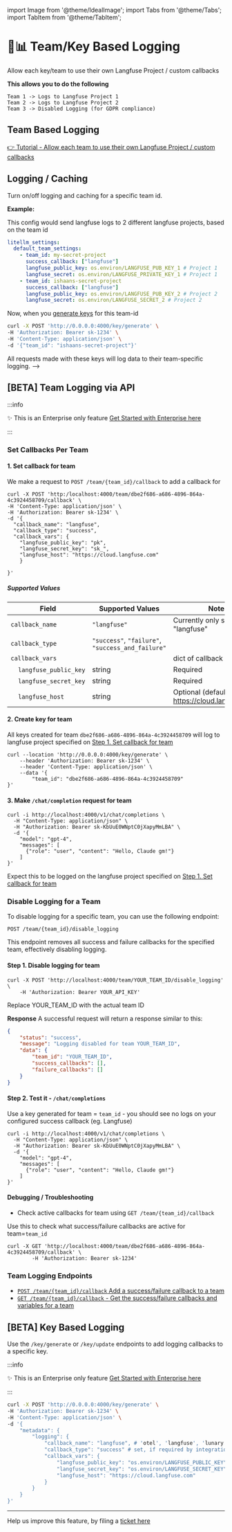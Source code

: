 import Image from '@theme/IdealImage';
import Tabs from '@theme/Tabs';
import TabItem from '@theme/TabItem';

# 👥📊 Team/Key Based Logging

Allow each key/team to use their own Langfuse Project / custom callbacks

**This allows you to do the following**
```
Team 1 -> Logs to Langfuse Project 1 
Team 2 -> Logs to Langfuse Project 2
Team 3 -> Disabled Logging (for GDPR compliance)

```

## Team Based Logging

[👉 Tutorial - Allow each team to use their own Langfuse Project / custom callbacks](team_logging.md)


## Logging / Caching

Turn on/off logging and caching for a specific team id. 

**Example:**

This config would send langfuse logs to 2 different langfuse projects, based on the team id 

```yaml
litellm_settings:
  default_team_settings: 
    - team_id: my-secret-project
      success_callback: ["langfuse"]
      langfuse_public_key: os.environ/LANGFUSE_PUB_KEY_1 # Project 1
      langfuse_secret: os.environ/LANGFUSE_PRIVATE_KEY_1 # Project 1
    - team_id: ishaans-secret-project
      success_callback: ["langfuse"]
      langfuse_public_key: os.environ/LANGFUSE_PUB_KEY_2 # Project 2
      langfuse_secret: os.environ/LANGFUSE_SECRET_2 # Project 2
```

Now, when you [generate keys](./virtual_keys.md) for this team-id 

```bash
curl -X POST 'http://0.0.0.0:4000/key/generate' \
-H 'Authorization: Bearer sk-1234' \
-H 'Content-Type: application/json' \
-d '{"team_id": "ishaans-secret-project"}'
```

All requests made with these keys will log data to their team-specific logging. -->

## [BETA] Team Logging via API 

:::info

✨ This is an Enterprise only feature [Get Started with Enterprise here](https://calendly.com/d/4mp-gd3-k5k/litellm-1-1-onboarding-chat)

:::


### Set Callbacks Per Team

#### 1. Set callback for team 

We make a request to `POST /team/{team_id}/callback` to add a callback for

```shell
curl -X POST 'http:/localhost:4000/team/dbe2f686-a686-4896-864a-4c3924458709/callback' \
-H 'Content-Type: application/json' \
-H 'Authorization: Bearer sk-1234' \
-d '{
  "callback_name": "langfuse",
  "callback_type": "success",
  "callback_vars": {
    "langfuse_public_key": "pk", 
    "langfuse_secret_key": "sk_", 
    "langfuse_host": "https://cloud.langfuse.com"
    }
  
}'
```

##### Supported Values

| Field | Supported Values | Notes |
|-------|------------------|-------|
| `callback_name` | `"langfuse"` | Currently only supports "langfuse" |
| `callback_type` | `"success"`, `"failure"`, `"success_and_failure"` | |
| `callback_vars` | | dict of callback settings |
| &nbsp;&nbsp;&nbsp;&nbsp;`langfuse_public_key` | string | Required |
| &nbsp;&nbsp;&nbsp;&nbsp;`langfuse_secret_key` | string | Required |
| &nbsp;&nbsp;&nbsp;&nbsp;`langfuse_host` | string | Optional (defaults to https://cloud.langfuse.com) |

#### 2. Create key for team

All keys created for team `dbe2f686-a686-4896-864a-4c3924458709` will log to langfuse project specified on [Step 1. Set callback for team](#1-set-callback-for-team)


```shell
curl --location 'http://0.0.0.0:4000/key/generate' \
    --header 'Authorization: Bearer sk-1234' \
    --header 'Content-Type: application/json' \
    --data '{
        "team_id": "dbe2f686-a686-4896-864a-4c3924458709"
}'
```


#### 3. Make `/chat/completion` request for team

```shell
curl -i http://localhost:4000/v1/chat/completions \
  -H "Content-Type: application/json" \
  -H "Authorization: Bearer sk-KbUuE0WNptC0jXapyMmLBA" \
  -d '{
    "model": "gpt-4",
    "messages": [
      {"role": "user", "content": "Hello, Claude gm!"}
    ]
}'
```

Expect this to be logged on the langfuse project specified on [Step 1. Set callback for team](#1-set-callback-for-team)


### Disable Logging for a Team

To disable logging for a specific team, you can use the following endpoint:

`POST /team/{team_id}/disable_logging`

This endpoint removes all success and failure callbacks for the specified team, effectively disabling logging.

#### Step 1. Disable logging for team

```shell
curl -X POST 'http://localhost:4000/team/YOUR_TEAM_ID/disable_logging' \
    -H 'Authorization: Bearer YOUR_API_KEY'
```
Replace YOUR_TEAM_ID with the actual team ID

**Response**
A successful request will return a response similar to this:
```json
{
    "status": "success",
    "message": "Logging disabled for team YOUR_TEAM_ID",
    "data": {
        "team_id": "YOUR_TEAM_ID",
        "success_callbacks": [],
        "failure_callbacks": []
    }
}
```

#### Step 2. Test it - `/chat/completions`

Use a key generated for team = `team_id` - you should see no logs on your configured success callback (eg. Langfuse)

```shell
curl -i http://localhost:4000/v1/chat/completions \
  -H "Content-Type: application/json" \
  -H "Authorization: Bearer sk-KbUuE0WNptC0jXapyMmLBA" \
  -d '{
    "model": "gpt-4",
    "messages": [
      {"role": "user", "content": "Hello, Claude gm!"}
    ]
}'
```

#### Debugging / Troubleshooting

- Check active callbacks for team using `GET /team/{team_id}/callback`

Use this to check what success/failure callbacks are active for team=`team_id`

```shell
curl -X GET 'http://localhost:4000/team/dbe2f686-a686-4896-864a-4c3924458709/callback' \
        -H 'Authorization: Bearer sk-1234'
```

### Team Logging Endpoints

- [`POST /team/{team_id}/callback` Add a success/failure callback to a team](https://litellm-api.up.railway.app/#/team%20management/add_team_callbacks_team__team_id__callback_post)
- [`GET /team/{team_id}/callback` - Get the success/failure callbacks and variables for a team](https://litellm-api.up.railway.app/#/team%20management/get_team_callbacks_team__team_id__callback_get)





## [BETA] Key Based Logging 

Use the `/key/generate` or `/key/update` endpoints to add logging callbacks to a specific key.

:::info

✨ This is an Enterprise only feature [Get Started with Enterprise here](https://calendly.com/d/4mp-gd3-k5k/litellm-1-1-onboarding-chat)

:::

```bash
curl -X POST 'http://0.0.0.0:4000/key/generate' \
-H 'Authorization: Bearer sk-1234' \
-H 'Content-Type: application/json' \
-d '{
    "metadata": {
        "logging": {
            "callback_name": "langfuse", # 'otel', 'langfuse', 'lunary'
            "callback_type": "success" # set, if required by integration - future improvement, have logging tools work for success + failure by default 
            "callback_vars": {
                "langfuse_public_key": "os.environ/LANGFUSE_PUBLIC_KEY", # [RECOMMENDED] reference key in proxy environment
                "langfuse_secret_key": "os.environ/LANGFUSE_SECRET_KEY", # [RECOMMENDED] reference key in proxy environment
                "langfuse_host": "https://cloud.langfuse.com"
            }
        }
    }
}'

```

---

Help us improve this feature, by filing a [ticket here](https://github.com/BerriAI/litellm/issues)

